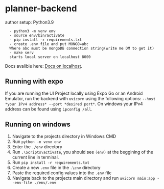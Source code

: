 # planner-backend

author setup: Python3.9

```
  - python3 -m venv env
  - source env/bin/activate
  - pip install -r requirements.txt
  - create .env file and put MONGO=abc
  Where abc must be mongoDB connection string(write me DM to get it)
  - make serv 
  starts local server on localhost 8000

```
  Docs avalible here: [Docs on localhost](http://127.0.0.1:8000/docs).

## Running with expo
If you are running the UI Project locally using Expo Go or an Android Emulator, run the backend with `uvicorn` using the following options: `--host *your IPv4 address* --port *desired port*`. On windows your IPv4 address can be found using `ipconfig /all`.

## Running on windows
1. Navigate to the projects directory in Windows CMD
2. Run `python -m venv env`
3. Enter the `./env` directory
4. Run `.\Scripts\activate`, you should see `(env)` at the beggining of the current line in terminal.
5. Run `pip install -r requirements.txt`
6. Create a new `.env` file in the `.\env` directory
7. Paste the required config values into the `.env` file
8. Navigate back to the projects main directory and run `uvicorn main:app --env-file ./env/.env`